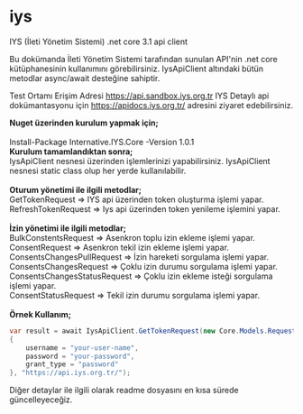 # iys
IYS (İleti Yönetim Sistemi) .net core 3.1 api client


Bu dokümanda İleti Yönetim Sistemi tarafından sunulan API'nin .net core kütüphanesinin kullanımını görebilirsiniz. IysApiClient altındaki bütün metodlar async/await desteğine sahiptir.

Test Ortamı Erişim Adresi
https://api.sandbox.iys.org.tr
IYS Detaylı api dokümantasyonu için https://apidocs.iys.org.tr/ adresini ziyaret edebilirsiniz.



<b>Nuget üzerinden kurulum yapmak için;</b>
<br>
<br>
Install-Package Internative.IYS.Core -Version 1.0.1
<br>
<b>Kurulum tamamlandıktan sonra;</b>
<br>
IysApiClient nesnesi üzerinden işlemlerinizi yapabilirsiniz. IysApiClient nesnesi static class olup her yerde kullanılabilir.
<br>
<br>
<b>Oturum yönetimi ile ilgili metodlar;</b>
<br>
GetTokenRequest =>  IYS api üzerinden token oluşturma işlemi yapar.
<br>
RefreshTokenRequest => Iys api üzerinden token yenileme işlemini yapar.
<br>
<br>
<b>İzin yönetimi ile ilgili metodlar;</b>
<br>
BulkConstentsRequest => Asenkron toplu izin ekleme işlemi yapar.
<br>
ConsentRequest => Asenkron tekil izin ekleme işlemi yapar.
<br>
ConsentsChangesPullRequest => İzin hareketi sorgulama işlemi yapar.
<br>
ConsentsChangesRequest => Çoklu izin durumu sorgulama işlemi yapar.
<br>
ConsentsChangesStatusRequest => Çoklu izin ekleme isteği sorgulama işlemi yapar.
<br>
ConsentStatusRequest => Tekil izin durumu sorgulama işlemi yapar.
<br>
<br>
<b>Örnek Kullanım;</b>
<br>

```csharp
var result = await IysApiClient.GetTokenRequest(new Core.Models.Request.IysTokenRequest
{
    username = "your-user-name",
    password = "your-password",
    grant_type = "password"
}, "https://api.iys.org.tr/");
```


Diğer detaylar ile ilgili olarak readme dosyasını en kısa sürede güncelleyeceğiz.
